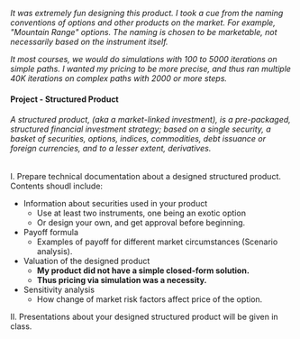 *It was extremely fun designing this product. I took a cue from the naming conventions of options and other products on the market. For example, "Mountain Range" options. The naming is chosen to be marketable, not necessarily based on the instrument itself.*

*It most courses, we would do simulations with 100 to 5000 iterations on simple paths. I wanted my pricing to be more precise, and thus ran multiple 40K iterations on complex paths with 2000 or more steps.*

#### Project - Structured Product

###### A structured product, (aka a market-linked investment), is a pre-packaged, structured financial investment strategy; based on a single security, a basket of securities, options, indices, commodities, debt issuance or foreign currencies, and to a lesser extent, derivatives.

I. Prepare technical documentation about a designed structured product. Contents shoudl include:

- Information about securities used in your product
  -  Use at least two instruments, one being an exotic option
  -  Or design your own, and get approval before beginning.
- Payoff formula
  - Examples of payoff for different market circumstances (Scenario analysis).
- Valuation of the designed product
  - **My product did not have a simple closed-form solution.**
  - **Thus pricing via simulation was a necessity.**
- Sensitivity analysis
  - How change of market risk factors affect price of the option.


II. Presentations about your designed structured product will be given in class.

